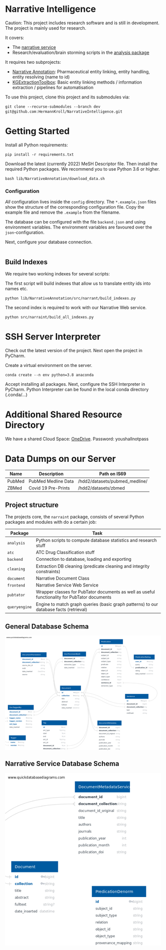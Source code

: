 # Narrative Intelligence
Caution: This project includes research software and is still in development.
The project is mainly used for research.

It covers:
- The [narrative service](http://134.169.32.177) 
- Research/evaluation/brain storming scripts in the [analysis package](src/narraint/analysis)

It requires two subprojects:
- [Narrative Annotation](https://github.com/HermannKroll/NarrativeAnnotation): Pharmaceutical entity linking, entity handling, entity resolving (name to id)
- [KGExtractionToolbox](https://github.com/HermannKroll/KGExtractionToolbox): Basic entity linking methods / information extraction / pipelines for automatisation


To use this project, clone this project and its submodules via:
```
git clone --recurse-submodules --branch dev git@github.com:HermannKroll/NarrativeIntelligence.git
```

# Getting Started
Install all Python requirements:
```
pip install -r requirements.txt
```

Download the latest (currently 2022) MeSH Descriptor file. Then install the required Python packages. We recommend you to use Python 3.6 or higher.
```
bash lib/NarrativeAnnotation/download_data.sh
```


### Configuration
*All* configuration lives inside the `config` directory. 
The `*.example.json` files show the structure of the corresponding configuration file. 
Copy the example file and remove the `.example` from the filename.

The database can be configured with the file ``backend.json`` and using environment variables. 
The environment variables are favoured over the `json`-configuration. 


Next, configure your database connection. 
```
```


## Build Indexes
We require two working indexes for several scripts:

The first script will build indexes that allow us to translate entity ids into names etc.
```
python lib/NarrativeAnnotation/src/narrant/build_indexes.py
```

The second index is required to work with our Narrative Web service.
```
python src/narraint/build_all_indexes.py
```

# SSH Server Interpreter
Check out the latest version of the project. 
Next open the project in PyCharm.

Create a virtual environment on the server.
```
conda create --n env python=3.8 anaconda
```

Accept installing all packages. 
Next, configure the SSH Interpreter in PyCharm. 
Python Interpreter can be found in the local conda directory (.conda/...)



# Additional Shared Resource Directory
We have a shared Cloud Space: [OneDrive](https://1drv.ms/u/s!ArDgbq3ak3Zuh5oNxxBPfJSqqpB2cw?e=iMfQKR). Password: youshallnotpass


# Data Dumps on our Server
| Name | Description | Path on IS69 | 
| ------ | ------ | ------ | 
| PubMed | PubMed Medline Data | /hdd2/datasets/pubmed_medline/ |
| ZBMed | Covid 19 Pre-Prints | /hdd2/datasets/zbmed |


## Project structure
The projects core, the `narraint` package, consists of several Python packages and modules with do a certain job:

| Package | Task |
|-----------------|-----------------------------------------------------------------------------------------------|
| `analysis` | Python scripts to compute database statistics and research stuff |
| `atc` | ATC Drug Classification stuff |
| `backend` | Connection to database, loading and exporting |
| `cleaning` | Extraction DB cleaning (predicate cleaning and integrity constraints) |
| `document` | Narrative Document Class |
| `frontend` | Narrative Service Web Service |
| `pubtator` | Wrapper classes for PubTator documents as well as useful functionality for PubTator documents |
| `queryengine` | Engine to match graph queries (basic graph patterns) to our database facts (retrieval)

## General Database Schema
![DB Scheme](./docs/dbdiagram.png)

## Narrative Service Database Schema
![DB Scheme](./docs/dbdiagram_service.png)


